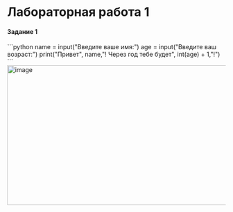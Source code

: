 <h1>Лабораторная работа 1</h1>

<h4>Задание 1</h4>
```python
name = input("Введите ваше имя:")
age = input("Введите ваш возраст:")
print("Привет", name,"! Через год тебе будет", int(age) + 1,"!")
```
<img width="1077" height="323" alt="image" src="https://github.com/user-attachments/assets/f55fdea4-cc72-4206-9e1d-e5bdb415f687" />
